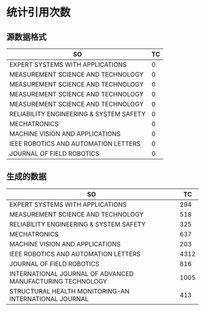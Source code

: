 # 统计引用次数
## 源数据格式
| SO                                      | TC |
|-----------------------------------------|----|
| EXPERT SYSTEMS WITH APPLICATIONS        | 0  |
| MEASUREMENT SCIENCE AND TECHNOLOGY      | 0  |
| MEASUREMENT SCIENCE AND TECHNOLOGY      | 0  |
| MEASUREMENT SCIENCE AND TECHNOLOGY      | 0  |
| MEASUREMENT SCIENCE AND TECHNOLOGY      | 0  |
| RELIABILITY ENGINEERING & SYSTEM SAFETY | 0  |
| MECHATRONICS                            | 0  |
| MACHINE VISION AND APPLICATIONS         | 0  |
| IEEE ROBOTICS AND AUTOMATION LETTERS    | 0  |
| JOURNAL OF FIELD ROBOTICS               | 0  |

## 生成的数据
| SO                                                         | TC   |
|------------------------------------------------------------|------|
| EXPERT SYSTEMS WITH APPLICATIONS                           | 294  |
| MEASUREMENT SCIENCE AND TECHNOLOGY                         | 518  |
| RELIABILITY ENGINEERING & SYSTEM SAFETY                    | 325  |
| MECHATRONICS                                               | 637  |
| MACHINE VISION AND APPLICATIONS                            | 203  |
| IEEE ROBOTICS AND AUTOMATION LETTERS                       | 4312 |
| JOURNAL OF FIELD ROBOTICS                                  | 816  |
| INTERNATIONAL JOURNAL OF ADVANCED MANUFACTURING TECHNOLOGY | 1005 |
| STRUCTURAL HEALTH MONITORING-AN INTERNATIONAL JOURNAL      | 413  |
